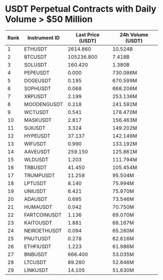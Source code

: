 # USDT Perpetual Contracts with Daily Volume > $50 Million

| Rank | Instrument ID | Last Price (USDT) | 24h Volume (USDT) |
|------|---------------|-------------------|-------------------|
| 1 | ETHUSDT | 2614.860 | 10.524B |
| 2 | BTCUSDT | 105236.800 | 7.418B |
| 3 | SOLUSDT | 160.420 | 1.380B |
| 4 | PEPEUSDT | 0.000 | 730.086M |
| 5 | DOGEUSDT | 0.195 | 670.599M |
| 6 | SOPHUSDT | 0.068 | 668.206M |
| 7 | XRPUSDT | 2.199 | 253.136M |
| 8 | MOODENGUSDT | 0.218 | 241.592M |
| 9 | WCTUSDT | 0.541 | 178.470M |
| 10 | MASKUSDT | 2.817 | 156.463M |
| 11 | SUIUSDT | 3.324 | 149.202M |
| 12 | HYPEUSDT | 37.137 | 142.149M |
| 13 | WIFUSDT | 0.990 | 133.192M |
| 14 | AAVEUSDT | 259.150 | 125.861M |
| 15 | WLDUSDT | 1.203 | 111.794M |
| 16 | TRBUSDT | 41.450 | 105.454M |
| 17 | TRUMPUSDT | 11.258 | 95.504M |
| 18 | LPTUSDT | 8.140 | 75.994M |
| 19 | UNIUSDT | 6.421 | 75.970M |
| 20 | ADAUSDT | 0.695 | 73.546M |
| 21 | HUMAUSDT | 0.042 | 70.750M |
| 22 | FARTCOINUSDT | 1.136 | 69.070M |
| 23 | KAITOUSDT | 1.881 | 68.167M |
| 24 | NEIROETHUSDT | 0.094 | 65.260M |
| 25 | PNUTUSDT | 0.278 | 62.616M |
| 26 | ETHFIUSDT | 1.223 | 61.986M |
| 27 | BNBUSDT | 666.400 | 53.035M |
| 28 | LTCUSDT | 89.280 | 52.646M |
| 29 | LINKUSDT | 14.105 | 51.630M |
